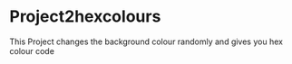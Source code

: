 # Project2hexcolours
This Project changes the background colour randomly and gives you hex colour code
